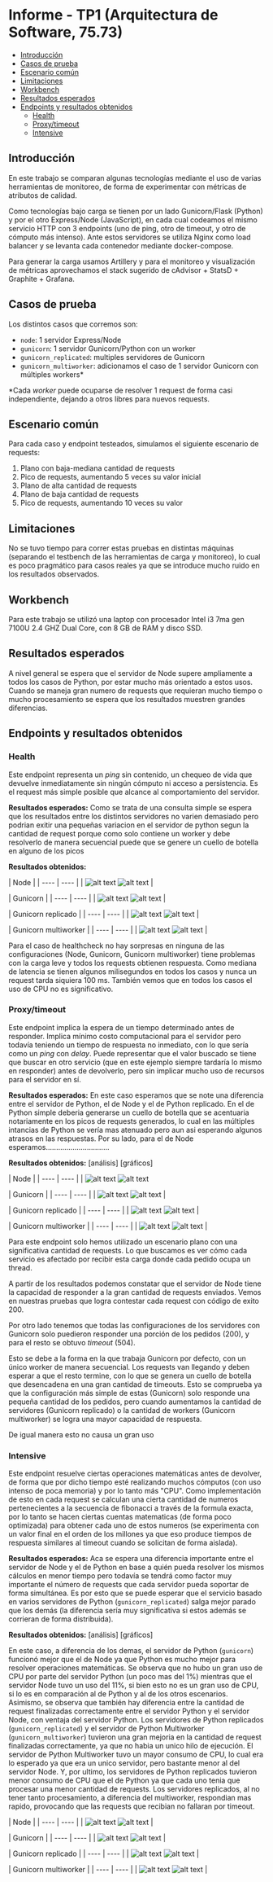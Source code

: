 # Informe - TP1 (Arquitectura de Software, 75.73)

  - [Introducción](#introducci%C3%B3n)
  - [Casos de prueba](#casos-de-prueba)
  - [Escenario común](#escenario-com%C3%BAn)
  - [Limitaciones](#limitaciones)
  - [Workbench](#workbench)
  - [Resultados esperados](#resultados-esperados)
  - [Endpoints y resultados obtenidos](#endpoints-y-resultados-obtenidos)
    - [Health](#health)
    - [Proxy/timeout](#proxytimeout)
    - [Intensive](#intensive)


## Introducción
En este trabajo se comparan algunas tecnologías mediante el uso de varias herramientas de monitoreo, de forma de experimentar con métricas de atributos de calidad.

Como tecnologías bajo carga se tienen por un lado Gunicorn/Flask (Python) y por el otro Express/Node (JavaScript), en cada cual codeamos el mismo servicio HTTP con 3 endpoints (uno de ping, otro de timeout, y otro de cómputo más intenso). Ante estos servidores se utiliza Nginx como load balancer y se levanta cada contenedor mediante docker-compose.

Para generar la carga usamos Artillery y para el monitoreo y visualización de métricas aprovechamos el stack sugerido de cAdvisor + StatsD + Graphite + Grafana.

## Casos de prueba
Los distintos casos que corremos son:

* `node`: 1 servidor Express/Node
* `gunicorn`: 1 servidor Gunicorn/Python con un worker
* `gunicorn_replicated`: multiples servidores de Gunicorn
* `gunicorn_multiworker`: adicionamos el caso de 1 servidor Gunicorn con múltiples workers*

\*Cada *worker* puede ocuparse de resolver 1 request de forma casi independiente, dejando a otros libres para nuevos requests.


## Escenario común
Para cada caso y endpoint testeados, simulamos el siguiente escenario de requests:

1. Plano con baja-mediana cantidad de requests
2. Pico de requests, aumentando 5 veces su valor inicial
3. Plano de alta cantidad de requests
4. Plano de baja cantidad de requests
5. Pico de requests, aumentando 10 veces su valor


## Limitaciones
No se tuvo tiempo para correr estas pruebas en distintas máquinas (separando el testbench de las herramientas de carga y monitoreo), lo cual es poco pragmático para casos reales ya que se introduce mucho ruido en los resultados observados. 

## Workbench

Para este trabajo se utilizó una laptop con procesador Intel i3 7ma gen 7100U 2.4 GHZ Dual Core, con 8 GB de RAM y disco SSD.

## Resultados esperados
A nivel general se espera que el servidor de Node supere ampliamente a todos los casos de Python, por estar mucho más orientado a estos usos. Cuando se maneja gran numero de requests que requieran mucho tiempo o mucho procesamiento se espera que los resultados muestren grandes diferencias.


## Endpoints y resultados obtenidos

### Health
Este endpoint representa un *ping* sin contenido, un chequeo de vida que devuelve inmediatamente sin ningún cómputo ni acceso a persistencia. Es el request más simple posible que alcance al comportamiento del servidor.

**Resultados esperados:**
Como se trata de una consulta simple se espera que los resultados entre los distintos servidores no varien demasiado pero podrian exitir una pequeñas variacion en el servidor de python segun la cantidad de request porque como solo contiene un worker y debe resolverlo de manera secuencial puede que se genere un cuello de botella en alguno de los picos

**Resultados obtenidos:**

| Node |
| ---- | ---- |
| ![alt text][health-node-graph] ![alt text][health-node-summary] |

| Gunicorn |
| ---- | ---- |
| ![alt text][health-gunicorn-graph] ![alt text][health-gunicorn-summary] |

| Gunicorn replicado |
| ---- | ---- |
| ![alt text][health-gunicorn-rep-graph] ![alt text][health-gunicorn-rep-summary] |

| Gunicorn multiworker |
| ---- | ---- |
| ![alt text][health-gunicorn-mw-graph] ![alt text][health-gunicorn-mw-summary] |

Para el caso de healthcheck no hay sorpresas en ninguna de las configuraciones (Node, Gunicorn, Gunicorn multiworker) tiene problemas con la carga leve y todos los requests obtienen respuesta. Como mediana de latencia se tienen algunos milisegundos en todos los casos y nunca un request tarda siquiera 100 ms. También vemos que en todos los casos el uso de CPU no es significativo.


### Proxy/timeout
Este endpoint implica la espera de un tiempo determinado antes de responder. Implica mínimo costo computacional para el servidor pero todavía teniendo un tiempo de respuesta no inmediato, con lo que sería como un *ping* con *delay*. Puede representar que el valor buscado se tiene que buscar en otro servicio (que en este ejemplo siempre tardaría lo mismo en responder) antes de devolverlo, pero sin implicar mucho uso de recursos para el servidor en sí.

**Resultados esperados:**
En este caso esperamos que se note una diferencia entre el servidor de Python, el de Node y el de Python replicado. En el de Python simple deberia generarse un cuello de botella que se acentuaria notariamente en los picos de requests generados, lo cual en las múltiples intancias de Python se vería mas atenuado pero aun asi esperando algunos atrasos en las respuestas. Por su lado, para el de Node esperamos...............................

**Resultados obtenidos:** [análisis] [gráficos]

| Node |
| ---- | ---- |
| ![alt text][proxy-node-graph] ![alt text][proxy-node-summary]

| Gunicorn |
| ---- | ---- |
| ![alt text][proxy-gunicorn-graph] ![alt text][proxy-gunicorn-summary] |

| Gunicorn replicado |
| ---- | ---- |
| ![alt text][proxy-gunicorn-rep-graph] ![alt text][proxy-gunicorn-rep-summary] |

| Gunicorn multiworker |
| ---- | ---- |
| ![alt text][proxy-gunicorn-mw-graph] ![alt text][proxy-gunicorn-mw-summary] |

Para este endpoint solo hemos utilizado un escenario plano con una significativa cantidad de requests. Lo que buscamos es ver cómo cada servicio es afectado por recibir esta carga donde cada pedido ocupa un thread.

A partir de los resultados podemos constatar que el servidor de Node tiene la capacidad de responder a la gran cantidad de requests enviados. Vemos en nuestras pruebas que logra contestar cada request con código de exito 200.

Por otro lado tenemos que todas las configuraciones de los servidores con Gunicorn solo puedieron responder una porción de los pedidos (200), y para el resto se obtuvo *timeout* (504).

Esto se debe a la forma en la que trabaja Gunicorn por defecto, con un único worker de manera secuencial. Los requests van llegando y deben esperar a que el resto termine, con lo que se genera un cuello de botella que desencadena en una gran cantidad de timeouts. Esto se comprueba ya que la configuración más simple de estas (Gunicorn) solo responde una pequeña cantidad de los pedidos, pero cuando aumentamos la cantidad de servidores (Gunicorn replicado) o la cantidad de workers (Gunicorn multiworker) se logra una mayor capacidad de respuesta.

De igual manera esto no causa un gran uso



### Intensive
Este endpoint resuelve ciertas operaciones matemáticas antes de devolver, de forma que por dicho tiempo esté realizando muchos cómputos (con uso intenso de poca memoria) y por lo tanto más "CPU". Como implementación de esto en cada request se calculan una cierta cantidad de numeros pertenecientes a la secuencia de fibonacci a través de la formula exacta, por lo tanto se hacen ciertas cuentas matematicas (de forma poco optimizada) para obtener cada uno de estos numeros (se experimenta con un valor final en el orden de los millones ya que eso produce tiempos de respuesta similares al timeout cuando se solicitan de forma aislada).

**Resultados esperados:**
Aca se espera una diferencia importante entre el servidor de Node y el de Python en base a quién pueda resolver los mismos cálculos en menor tiempo pero todavía se tendrá como factor muy importante el número de requests que cada servidor pueda soportar de forma simultánea. Es por esto que se puede esperar que el servicio basado en varios servidores de Python (`gunicorn_replicated`) salga mejor parado que los demás (la diferencia sería muy significativa si estos además se corrieran de forma distribuida).

**Resultados obtenidos:** [análisis] [gráficos]

En este caso, a diferencia de los demas, el servidor de Python (`gunicorn`) funcionó mejor que el de Node ya que Python es mucho mejor para resolver operaciones matemáticas. Se observa que no hubo un gran uso de CPU por parte del servidor Python (un poco mas del 1%) mientras que el servidor Node tuvo un uso del 11%, si bien esto no es un gran uso de CPU, si lo es en comparación al de Python y al de los otros escenarios. Asimismo, se observa que también hay diferencia entre la cantidad de request finalizadas correctamente entre el servidor Python y el servidor Node, con ventaja del servidor Python. Los servidores de Python replicados (`gunicorn_replicated`) y el servidor de Python Multiworker (`gunicorn_multiworker`) tuvieron una gran mejoria en la cantidad de request finalizadas correctamente, ya que no habia un unico hilo de ejecución. El servidor de Python Multiworker tuvo un mayor consumo de CPU, lo cual era lo esperado ya que era un unico servidor, pero bastante menor al del servidor Node. Y, por ultimo, los servidores de Python replicados tuvieron menor consumo de CPU que el de Python ya que cada uno tenia que procesar una menor cantidad de requests. Los servidores replicados, al no tener tanto procesamiento, a diferencia del multiworker, respondian mas rapido, provocando que las requests que recibian no fallaran por timeout.

| Node |
| ---- | ---- |
| ![alt text][intensive-node-graph] ![alt text][intensive-node-summary] |

| Gunicorn |
| ---- | ---- |
| ![alt text][intensive-gunicorn-graph] ![alt text][intensive-gunicorn-summary] |

| Gunicorn replicado |
| ---- | ---- |
| ![alt text][intensive-gunicorn-rep-graph] ![alt text][intensive-gunicorn-rep-summary] |

| Gunicorn multiworker |
| ---- | ---- |
| ![alt text][intensive-gunicorn-mw-graph] ![alt text][intensive-gunicorn-mw-summary] |






[health-node-graph]: images/node_health.png "health-node-graph"
[health-node-summary]: images/node_health_summary.png "health-node-summary"
[health-gunicorn-graph]: images/gunicorn_health.png "health-gunicorn-graph"
[health-gunicorn-summary]: images/gunicorn_health_summary.png "health-gunicorn-summary"
[health-gunicorn-rep-graph]: images/gunicorn_replicated_health.png "health-gunicorn-rep-graph"
[health-gunicorn-rep-summary]: images/gunicorn_replicated_health_summary.png "health-gunicorn-rep-summary"
[health-gunicorn-mw-graph]: images/gunicorn_multiworker_health.png "health-gunicorn-mw-graph"
[health-gunicorn-mw-summary]: images/gunicorn_multiworker_health_summary.png "health-gunicorn-mw-summary"

[proxy-node-graph]: images/node_proxy.png "proxy-node-graph"
[proxy-node-summary]: images/node_proxy_summary.png "proxy-node-summary"
[proxy-gunicorn-graph]: images/gunicorn_proxy.png "proxy-gunicorn-graph"
[proxy-gunicorn-summary]: images/gunicorn_proxy_summary.png "proxy-gunicorn-summary"
[proxy-gunicorn-rep-graph]: images/gunicorn_replicated_proxy.png "proxy-gunicorn-rep-graph"
[proxy-gunicorn-rep-summary]: images/gunicorn_replicated_proxy_summary.png "proxy-gunicorn-rep-summary"
[proxy-gunicorn-mw-graph]: images/gunicorn_multiworker_proxy.png "proxy-gunicorn-mw-graph"
[proxy-gunicorn-mw-summary]: images/gunicorn_multiworker_proxy_summary.png "proxy-gunicorn-mw-summary"

[intensive-node-graph]: images/node_intensive.png "intensive-node-graph"
[intensive-node-summary]: images/node_intensive_summary.png "intensive-node-summary"
[intensive-gunicorn-graph]: images/gunicorn_intensive.png "intensive-gunicorn-graph"
[intensive-gunicorn-summary]: images/gunicorn_intensive_summary.png "intensive-gunicorn-summary"
[intensive-gunicorn-rep-graph]: images/gunicorn_replicated_intensive.png "intensive-gunicorn-rep-graph"
[intensive-gunicorn-rep-summary]: images/gunicorn_replicated_intensive_summary.png "intensive-gunicorn-rep-summary"
[intensive-gunicorn-mw-graph]: images/gunicorn_multiworker_intensive.png "intensive-gunicorn-mw-graph"
[intensive-gunicorn-mw-summary]: images/gunicorn_multiworker_intensive_summary.png "intensive-gunicorn-mw-summary"
